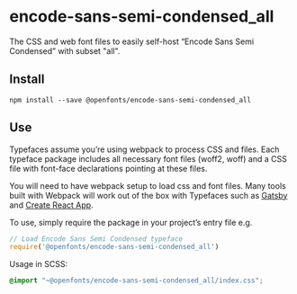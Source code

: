 
# encode-sans-semi-condensed_all

The CSS and web font files to easily self-host “Encode Sans Semi Condensed” with subset "all".

## Install

`npm install --save @openfonts/encode-sans-semi-condensed_all`

## Use

Typefaces assume you’re using webpack to process CSS and files. Each typeface
package includes all necessary font files (woff2, woff) and a CSS file with
font-face declarations pointing at these files.

You will need to have webpack setup to load css and font files. Many tools built
with Webpack will work out of the box with Typefaces such as [Gatsby](https://github.com/gatsbyjs/gatsby)
and [Create React App](https://github.com/facebookincubator/create-react-app).

To use, simply require the package in your project’s entry file e.g.

```javascript
// Load Encode Sans Semi Condensed typeface
require('@openfonts/encode-sans-semi-condensed_all')
```

Usage in SCSS:
```scss
@import "~@openfonts/encode-sans-semi-condensed_all/index.css";
```
